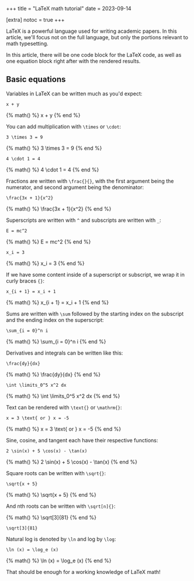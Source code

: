 +++
title = "LaTeX math tutorial"
date = 2023-09-14

[extra]
notoc = true
+++

LaTeX is a powerful language used for writing academic papers. In this article, we'll focus not on the full language, but only the portions relevant to math typesetting.

<!-- more -->

In this article, there will be one code block for the LaTeX code, as well as one equation block right after with the rendered results.

## Basic equations

Variables in LaTeX can be written much as you'd expect:

```
x + y
```

{% math() %}
x + y
{% end %}

You can add multiplication with `\times` or `\cdot`:

```
3 \times 3 = 9
```

{% math() %}
3 \times 3 = 9
{% end %}

```
4 \cdot 1 = 4
```

{% math() %}
4 \cdot 1 = 4
{% end %}

Fractions are written with `\frac{}{}`, with the first argument being the numerator, and second argument being the denominator:

```
\frac{3x + 1}{x^2}
```

{% math() %}
\frac{3x + 1}{x^2}
{% end %}

Superscripts are written with `^` and subscripts are written with `_`:

```
E = mc^2
```

{% math() %}
E = mc^2
{% end %}

```
x_i = 3
```

{% math() %}
x_i = 3
{% end %}

If we have some content inside of a superscript or subscript, we wrap it in curly braces `{}`:

```
x_{i + 1} = x_i + 1
```

{% math() %}
x_{i + 1} = x_i + 1
{% end %}

Sums are written with `\sum` followed by the starting index on the subscript and the ending index on the superscript:

```
\sum_{i = 0}^n i
```

{% math() %}
\sum_{i = 0}^n i
{% end %}

Derivatives and integrals can be written like this:

```
\frac{dy}{dx}
```

{% math() %}
\frac{dy}{dx}
{% end %}

```
\int \limits_0^5 x^2 dx
```

{% math() %}
\int \limits_0^5 x^2 dx
{% end %}

Text can be rendered with `\text{}` or `\mathrm{}`:

```
x = 3 \text{ or } x = -5
```

{% math() %}
x = 3 \text{ or } x = -5
{% end %}

Sine, cosine, and tangent each have their respective functions:

```
2 \sin(x) + 5 \cos(x) - \tan(x)
```

{% math() %}
2 \sin(x) + 5 \cos(x) - \tan(x)
{% end %}

Square roots can be written with `\sqrt{}`:

```
\sqrt{x + 5}
```

{% math() %}
\sqrt{x + 5}
{% end %}

And nth roots can be written with `\sqrt[n]{}`:

{% math() %}
\sqrt[3]{81}
{% end %}

```
\sqrt[3]{81}
```

Natural log is denoted by `\ln` and log by `\log`:

```
\ln (x) = \log_e (x)
```

{% math() %}
\ln (x) = \log_e (x)
{% end %}

That should be enough for a working knowledge of LaTeX math!
